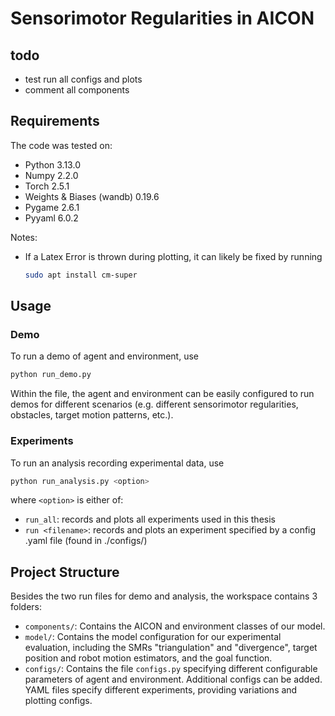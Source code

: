 # Sensorimotor Regularities in AICON

## todo

- test run all configs and plots
- comment all components


## Requirements

The code was tested on:
- Python 3.13.0
- Numpy 2.2.0
- Torch 2.5.1
- Weights & Biases (wandb) 0.19.6
- Pygame 2.6.1
- Pyyaml 6.0.2

Notes:
- If a Latex Error is thrown during plotting, it can likely be fixed by running
    ```bash
    sudo apt install cm-super
    ```

## Usage
### Demo
To run a demo of agent and environment, use
```bash
python run_demo.py
```
Within the file, the agent and environment can be easily configured to run demos for different scenarios (e.g. different sensorimotor regularities, obstacles, target motion patterns, etc.).

### Experiments
To run an analysis recording experimental data, use
```bash
python run_analysis.py <option>
```
where `<option>` is either of:
- `run_all`: records and plots all experiments used in this thesis
- `run <filename>`: records and plots an experiment specified by a config .yaml file (found in ./configs/)

## Project Structure

Besides the two run files for demo and analysis, the workspace contains 3 folders:
- `components/`: Contains the AICON and environment classes of our model.
- `model/`: Contains the model configuration for our experimental evaluation, including the SMRs "triangulation" and "divergence", target position and robot motion estimators, and the goal function.
- `configs/`: Contains the file `configs.py` specifying different configurable parameters of agent and environment. Additional configs can be added. YAML files specify different experiments, providing variations and plotting configs.